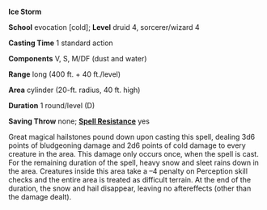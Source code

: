  **Ice Storm**

**School** evocation [cold]; **Level** druid 4, sorcerer/wizard 4

**Casting Time** 1 standard action

**Components** V, S, M/DF (dust and water)

**Range** long (400 ft. + 40 ft./level)

**Area** cylinder (20-ft. radius, 40 ft. high)

**Duration** 1 round/level (D)

**Saving Throw** none; **[Spell Resistance](../glossary#_spell-resistance)** yes

Great magical hailstones pound down upon casting this spell, dealing 3d6 points of bludgeoning damage and 2d6 points of cold damage to every creature in the area. This damage only occurs once, when the spell is cast. For the remaining duration of the spell, heavy snow and sleet rains down in the area. Creatures inside this area take a –4 penalty on Perception skill checks and the entire area is treated as difficult terrain. At the end of the duration, the snow and hail disappear, leaving no aftereffects (other than the damage dealt).

